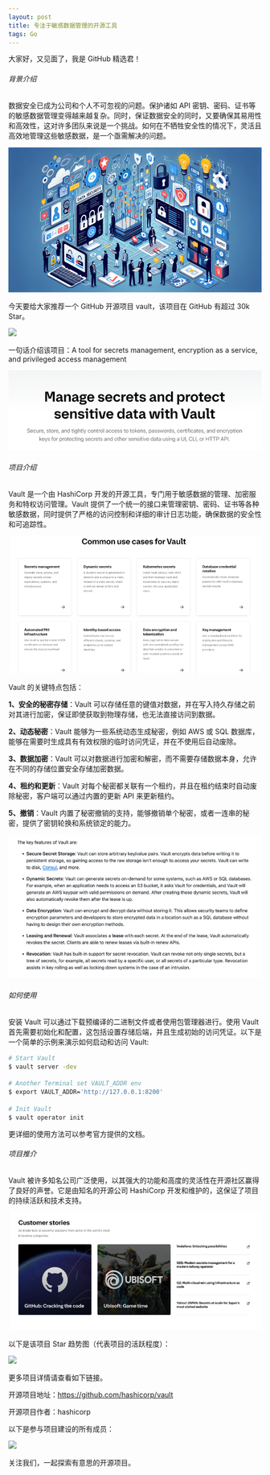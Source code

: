 ```yaml
---
layout: post
title: 专注于敏感数据管理的开源工具
tags: Go
---
```


大家好，又见面了，我是 GitHub 精选君！

###### 背景介绍

数据安全已成为公司和个人不可忽视的问题。保护诸如 API 密钥、密码、证书等的敏感数据管理变得越来越复杂。同时，保证数据安全的同时，又要确保其易用性和高效性，这对许多团队来说是一个挑战。如何在不牺牲安全性的情况下，灵活且高效地管理这些敏感数据，是一个亟需解决的问题。

![](https://raw.githubusercontent.com/ZhuPeng/pic/master/mac/compress_tmp-5a0dc1a3db8996cae0cc39413f994a2a.png)

今天要给大家推荐一个 GitHub 开源项目 vault，该项目在 GitHub 有超过 30k Star。

![](https://stats.deeptrain.net/repo/hashicorp/vault/?theme=light)

一句话介绍该项目：A tool for secrets management, encryption as a service, and privileged access management

![](https://raw.githubusercontent.com/ZhuPeng/pic/master/images/compress_image-20240629232342905.png)

###### 项目介绍

Vault 是一个由 HashiCorp 开发的开源工具，专门用于敏感数据的管理、加密服务和特权访问管理。Vault 提供了一个统一的接口来管理密钥、密码、证书等各种敏感数据，同时提供了严格的访问控制和详细的审计日志功能，确保数据的安全性和可追踪性。

![](https://raw.githubusercontent.com/ZhuPeng/pic/master/images/compress_image-20240629232439949.png)

Vault 的关键特点包括：

**1、安全的秘密存储**：Vault 可以存储任意的键值对数据，并在写入持久存储之前对其进行加密，保证即使获取到物理存储，也无法直接访问到数据。

**2、动态秘密**：Vault 能够为一些系统动态生成秘密，例如 AWS 或 SQL 数据库，能够在需要时生成具有有效权限的临时访问凭证，并在不使用后自动废除。

**3、数据加密**：Vault 可以对数据进行加密和解密，而不需要存储数据本身，允许在不同的存储位置安全存储加密数据。

**4、租约和更新**：Vault 对每个秘密都关联有一个租约，并且在租约结束时自动废除秘密，客户端可以通过内置的更新 API 来更新租约。

**5、撤销**：Vault 内置了秘密撤销的支持，能够撤销单个秘密，或者一连串的秘密，提供了密钥轮换和系统锁定的能力。

![](https://raw.githubusercontent.com/ZhuPeng/pic/master/images/compress_image-20240629232624376.png)

###### 如何使用

安装 Vault 可以通过下载预编译的二进制文件或者使用包管理器进行。使用 Vault 首先需要初始化和配置，这包括设置存储后端，并且生成初始的访问凭证。以下是一个简单的示例来演示如何启动和访问 Vault:

```sh
# Start Vault
$ vault server -dev

# Another Terminal set VAULT_ADDR env
$ export VAULT_ADDR='http://127.0.0.1:8200'

# Init Vault
$ vault operator init
```
更详细的使用方法可以参考官方提供的文档。

###### 项目推介

Vault 被许多知名公司广泛使用，以其强大的功能和高度的灵活性在开源社区赢得了良好的声誉。它是由知名的开源公司 HashiCorp 开发和维护的，这保证了项目的持续活跃和技术支持。

![](https://raw.githubusercontent.com/ZhuPeng/pic/master/images/compress_image-20240629232919777.png)

以下是该项目 Star 趋势图（代表项目的活跃程度）：

![](https://api.star-history.com/svg?repos=hashicorp/vault&type=Timeline)

更多项目详情请查看如下链接。

开源项目地址：https://github.com/hashicorp/vault 

开源项目作者：hashicorp

以下是参与项目建设的所有成员：

![](https://contrib.rocks/image?repo=hashicorp/vault)

关注我们，一起探索有意思的开源项目。

